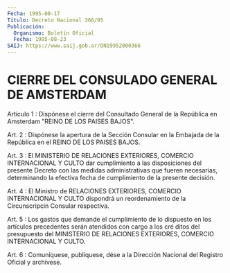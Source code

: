 ```yaml
---
Fecha: 1995-08-17
Título: Decreto Nacional 366/95
Publicación:
  Organismo: Boletín Oficial
  Fecha: 1995-08-23
SAIJ: https://www.saij.gob.ar/DN19952000366
---
```

# CIERRE DEL CONSULADO GENERAL DE AMSTERDAM

<a id="1"></a>
Artículo  1 : Dispónese el cierre  del  Consultado  General  de la República en Amsterdam "REINO DE LOS PAISES BAJOS".

<a id="2"></a>
Art. 2 : Dispónese  la  apertura  de  la  Sección  Consular  en la Embajada de la República  en  el  REINO  DE  LOS  PAISES BAJOS.

<a id="3"></a>
Art.    3  :  El  MINISTERIO  DE  RELACIONES  EXTERIORES, COMERCIO INTERNACIONAL  Y  CULTO  dar   cumplimiento a las disposiciones del presente  Decreto  con  las  medidas administrativas  que fueren necesarias, determinando la efectiva fecha  de  cumplimiento  de la presente decisión.

<a id="4"></a>
Art. 4 : El Ministro de RELACIONES EXTERIORES, COMERCIO INTERNACIONAL Y CULTO dispondrá  un reordenamiento de la Circunscripcin Consular respectiva.

<a id="5"></a>
Art. 5 : Los gastos que demande el cumplimiento de lo dispuesto en los  artículos precedentes serán atendidos con cargo a los cré ditos del presupuesto  del  MINISTERIO DE RELACIONES EXTERIORES, COMERCIO INTERNACIONAL Y CULTO.

<a id="6"></a>
Art. 6 : Comuníquese, publíquese, dése a la Dirección Nacional del Registro Oficial y archívese.